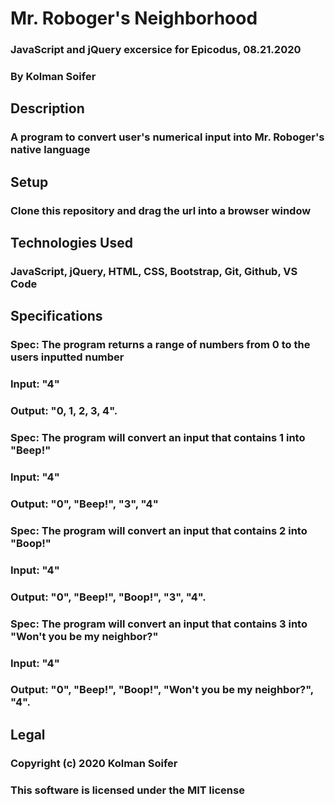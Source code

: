 # Mr. Roboger's Neighborhood #

### JavaScript and jQuery excersice for Epicodus, 08.21.2020 ###


### By Kolman Soifer ###

## Description ##

### A program to convert user's numerical input into Mr. Roboger's native language ###


## Setup ##

### Clone this repository and drag the url into a browser window ###


## Technologies Used ##

### JavaScript, jQuery, HTML, CSS, Bootstrap, Git, Github, VS Code ###

## Specifications ##

### Spec: The program returns a range of numbers from 0 to the users inputted number ###
  ### Input: "4" ###
  ### Output: "0, 1, 2, 3, 4". ###
### Spec: The program will convert an input that contains 1 into "Beep!" ###
  ### Input: "4" ###
  ### Output: "0", "Beep!", "3", "4" ###
### Spec: The program will convert an input that contains 2 into "Boop!" ###
  ### Input: "4" ###
  ### Output: "0", "Beep!", "Boop!", "3", "4". ###
### Spec: The program will convert an input that contains 3 into "Won't you be my neighbor?" ###
  ### Input: "4" ###
  ### Output: "0", "Beep!", "Boop!", "Won't you be my neighbor?", "4". ###

## Legal ##

### Copyright (c) 2020 Kolman Soifer
### This software is licensed under the MIT license ###
